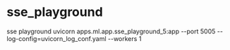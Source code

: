 # sse_playground
sse playground
uvicorn apps.ml.app.sse_playground_5:app --port 5005 --log-config=uvicorn_log_conf.yaml --workers 1
